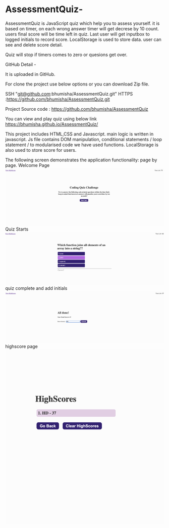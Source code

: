 # AssessmentQuiz-

AssessmentQuiz is JavaScript quiz which help you to assess yourself. it is based on timer, on each wrong answer timer will get decrese by 10 count.
users final score will be time left in quiz. Last user will get inputbox to logged initials to record score.
LocalStorage is used to store data. user can see and delete score detail.

Quiz will stop if timers comes to zero or quesions get over.

GitHub Detail - 

It is uploaded in GitHub.

For clone the project use below options or you can download Zip file.

SSH "git@github.com:bhumisha/AssessmentQuiz.git" HTTPS :https://github.com/bhumisha/AssessmentQuiz.git

Project Source code : https://github.com/bhumisha/AssessmentQuiz

You can view and play quiz using below link https://bhumisha.github.io/AssessmentQuiz/

This project includes HTML,CSS and Javascript. main logic is written in javascript. Js file contains DOM manipulation, conditional statements / loop statement /
to modularised code we have used functions. LocalStorage is also used to store score for users.

The following screen demonstrates the application functionality: page by page.
Welcome Page
![](assets/images/startpage.png)
Quiz Starts
![](assets/images/quizpage.png)
quiz complete and add initials
![](assets/images/quizcomplete.png)
highscore page
![](assets/images/highscorepage.png)